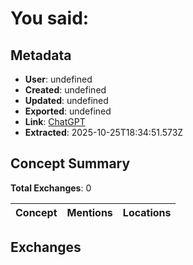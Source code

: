 # **You said:**

## Metadata

- **User**: undefined
- **Created**: undefined
- **Updated**: undefined
- **Exported**: undefined
- **Link**: [ChatGPT](undefined)
- **Extracted**: 2025-10-25T18:34:51.573Z

## Concept Summary

**Total Exchanges**: 0

| Concept | Mentions | Locations |
|---------|----------|----------|

## Exchanges

